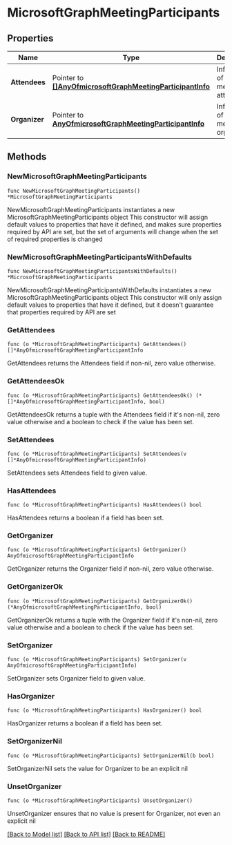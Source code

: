 # MicrosoftGraphMeetingParticipants

## Properties

Name | Type | Description | Notes
------------ | ------------- | ------------- | -------------
**Attendees** | Pointer to [**[]AnyOfmicrosoftGraphMeetingParticipantInfo**](AnyOfmicrosoftGraphMeetingParticipantInfo.md) | Information of the meeting attendees. | [optional] 
**Organizer** | Pointer to [**AnyOfmicrosoftGraphMeetingParticipantInfo**](anyOf&lt;microsoft.graph.meetingParticipantInfo&gt;.md) | Information of the meeting organizer. | [optional] 

## Methods

### NewMicrosoftGraphMeetingParticipants

`func NewMicrosoftGraphMeetingParticipants() *MicrosoftGraphMeetingParticipants`

NewMicrosoftGraphMeetingParticipants instantiates a new MicrosoftGraphMeetingParticipants object
This constructor will assign default values to properties that have it defined,
and makes sure properties required by API are set, but the set of arguments
will change when the set of required properties is changed

### NewMicrosoftGraphMeetingParticipantsWithDefaults

`func NewMicrosoftGraphMeetingParticipantsWithDefaults() *MicrosoftGraphMeetingParticipants`

NewMicrosoftGraphMeetingParticipantsWithDefaults instantiates a new MicrosoftGraphMeetingParticipants object
This constructor will only assign default values to properties that have it defined,
but it doesn't guarantee that properties required by API are set

### GetAttendees

`func (o *MicrosoftGraphMeetingParticipants) GetAttendees() []*AnyOfmicrosoftGraphMeetingParticipantInfo`

GetAttendees returns the Attendees field if non-nil, zero value otherwise.

### GetAttendeesOk

`func (o *MicrosoftGraphMeetingParticipants) GetAttendeesOk() (*[]*AnyOfmicrosoftGraphMeetingParticipantInfo, bool)`

GetAttendeesOk returns a tuple with the Attendees field if it's non-nil, zero value otherwise
and a boolean to check if the value has been set.

### SetAttendees

`func (o *MicrosoftGraphMeetingParticipants) SetAttendees(v []*AnyOfmicrosoftGraphMeetingParticipantInfo)`

SetAttendees sets Attendees field to given value.

### HasAttendees

`func (o *MicrosoftGraphMeetingParticipants) HasAttendees() bool`

HasAttendees returns a boolean if a field has been set.

### GetOrganizer

`func (o *MicrosoftGraphMeetingParticipants) GetOrganizer() AnyOfmicrosoftGraphMeetingParticipantInfo`

GetOrganizer returns the Organizer field if non-nil, zero value otherwise.

### GetOrganizerOk

`func (o *MicrosoftGraphMeetingParticipants) GetOrganizerOk() (*AnyOfmicrosoftGraphMeetingParticipantInfo, bool)`

GetOrganizerOk returns a tuple with the Organizer field if it's non-nil, zero value otherwise
and a boolean to check if the value has been set.

### SetOrganizer

`func (o *MicrosoftGraphMeetingParticipants) SetOrganizer(v AnyOfmicrosoftGraphMeetingParticipantInfo)`

SetOrganizer sets Organizer field to given value.

### HasOrganizer

`func (o *MicrosoftGraphMeetingParticipants) HasOrganizer() bool`

HasOrganizer returns a boolean if a field has been set.

### SetOrganizerNil

`func (o *MicrosoftGraphMeetingParticipants) SetOrganizerNil(b bool)`

 SetOrganizerNil sets the value for Organizer to be an explicit nil

### UnsetOrganizer
`func (o *MicrosoftGraphMeetingParticipants) UnsetOrganizer()`

UnsetOrganizer ensures that no value is present for Organizer, not even an explicit nil

[[Back to Model list]](../README.md#documentation-for-models) [[Back to API list]](../README.md#documentation-for-api-endpoints) [[Back to README]](../README.md)


